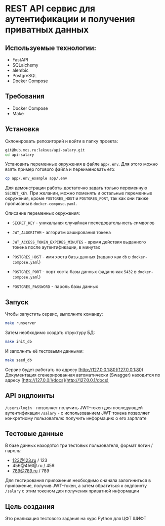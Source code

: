 # REST API сервис для аутентификации и получения приватных данных

## Используемые технологии:
 - FastAPI
 - SQLalchemy
 - alembic
 - PostgreSQL
 - Docker Compose

## Требования
 - Docker Compose
 - Make


## Установка

Склонировать репозиторий и войти в папку проекта:
```bash
git@hub.mos.ru:leksus/api-salary.git
cd api-salary
```

Установить переменные окружения в файле `app/.env`. Для этого можно взять пример готового файла и переименовать его:
```bash
cp app/.env_example app/.env
```
Для демонстрации работы достаточно задать только переменную `SECRET_KEY`. При желании, можно поменять и остальные переменные окружения, кроме `POSTGRES_HOST` и `POSTGRES_PORT`, так как они также прописаны в `docker-compose.yaml`.

Описание переменных окружения:
 - `SECRET_KEY` - уникальная случайная последовательность символов
 - `JWT_ALGORITHM` - алгоритм хэширования токена
 - `JWT_ACCESS_TOKEN_EXPIRES_MINUTES` - время действия выданного токена после аутентификации, в минутах

 - `POSTGRES_HOST` - имя хоста базы данных (задано как `db` в `docker-compose.yaml`)
 - `POSTGRES_PORT` - порт хоста базы данных (задано как `5432` в `docker-compose.yaml`)
 - `POSTGRES_PASSWORD` - пароль базы данных

## Запуск

Чтобы запустить сервис, выполните команду:
```bash
make runserver
```

Затем необходимо создать структуру БД:
```bash
make init_db
```

И заполнить её тестовыми данными:
```bash
make seed_db
```

Сервис будет работать по адресу [http://127.0.0.1:80](127.0.0.1:80)
Документация сгенерированная автоматически (Swagger) находится по адресу [http://127.0.0.1/docs](http://127.0.0.1/docs)

## API эндпоинты

`/users/login` - позволяет получить JWT-токен для последующей аутентификации
`/salary` - с использованием JWT-токена позволяет конкретному пользователю получить информацию о его зарплате


## Тестовые данные

В базе данных находятся три тестовых пользователя, формат логин / пароль:
 - 123@123.ru / 123
 - 456@456@.ru / 456
 - 789@789.ru / 789

Для тестирования приложения необходимо сначала залогиниться в приложение, получив JWT-токен, а затем обратиться к эндпоинту `/salary` с этим токеном для получения приватной информации


## Цель создания

Это реализация тестового задания на курс Python для ЦФТ ШИФТ

